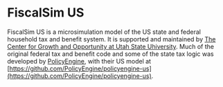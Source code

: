 # FiscalSim US

FiscalSim US is a microsimulation model of the US state and federal household tax and benefit system. It is supported and maintained by [The Center for Growth and Opportunity at Utah State Uhiversity](https://www.thecgo.org/). Much of the original federal tax and benefit code and some of the state tax logic was developed by [PolicyEngine](https://policyengine.org/), with their US model at [https://github.com/PolicyEngine/policyengine-us](https://github.com/PolicyEngine/policyengine-us).
